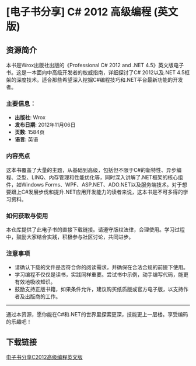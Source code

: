 # [电子书分享] C# 2012 高级编程 (英文版)

## 资源简介

本书是Wrox出版社出版的《Professional C# 2012 and .NET 4.5》英文版电子书。这是一本面向中高级开发者的权威指南，详细探讨了C# 2012以及.NET 4.5框架的深度技术。适合那些希望深入挖掘C#编程技巧和.NET平台最新功能的开发者。

### 主要信息：

- **出版社**: Wrox
- **发布日期**: 2012年11月06日
- **页数**: 1584页
- **语言**: 英语

### 内容亮点

这本书覆盖了大量的主题，从基础到高级，包括但不限于C#的新特性、异步编程、泛型、LINQ、内存管理和性能优化等，同时深入讲解了.NET框架的核心组件，如Windows Forms、WPF、ASP.NET、ADO.NET以及服务端技术。对于想要跟上C#发展步伐和提升.NET应用开发能力的读者来说，这本书是不可多得的学习资料。

### 如何获取与使用

本仓库提供了此电子书的直接下载链接。请遵守版权法律，合理使用。学习过程中，鼓励大家结合实践，积极参与社区讨论，共同进步。

### 注意事项

- 请确认下载的文件是否符合你的阅读需求，并确保在合法合规的前提下使用。
- 学习编程不仅仅是读书，实践同样重要。尝试书中示例，动手编写代码，能更有效地吸收知识。
- 鼓励支持正版书籍，如果条件允许，建议购买纸质版或官方电子版，以支持作者及出版商的工作。

---

通过本资源，愿你能在C#和.NET的世界里探索更深，技能更上一层楼。享受编码的乐趣吧！

<!-- 记得在实际的README.md文件中插入正确的链接地址和其他具体细节。 -->

## 下载链接

[电子书分享C2012高级编程英文版](https://pan.quark.cn/s/3c430e58cc1e)